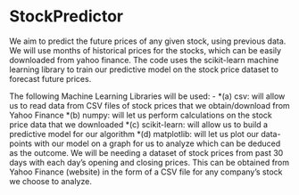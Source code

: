 # StockPredictor

We aim to predict the future prices of any given stock, using previous data. We will use months of historical prices for the stocks, which can be easily downloaded from yahoo finance. The code uses the scikit-learn machine learning library to train our predictive model on the stock price dataset to forecast future prices.

The following Machine Learning Libraries will be used: -
*(a) csv: will allow us to read data from CSV files of stock prices that we obtain/download from Yahoo Finance 
*(b) numpy: will let us perform calculations on the stock price data that we downloaded
*(c) scikit-learn: will allow us to build a predictive model for our algorithm 
*(d) matplotlib: will let us plot our data-points with our model on a graph for us to analyze which can be deduced as the outcome.
We will be needing a dataset of stock prices from past 30 days with each day’s opening and closing prices. This can be obtained from Yahoo Finance (website) in the form of a CSV file for any company’s stock we choose to analyze.
